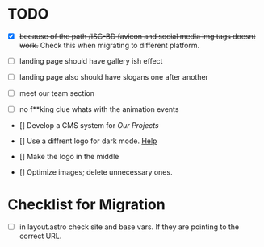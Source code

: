 # TODO
- [x] ~~because of the path /ISC-BD favicon and social media img tags doesnt work.~~ Check this when migrating to different platform.

- [ ] landing page should have gallery ish effect

- [ ] landing page also should have slogans one after another

- [ ] meet our team section 

- [ ] no f**king clue whats with the animation events

- [] Develop a CMS system for *Our Projects*

- [] Use a diffrent logo for dark mode. [Help](https://stackoverflow.com/questions/74638826/is-there-a-static-way-to-choose-one-image-or-another-according-to-the-dark-mod)

- [] Make the logo in the middle

- [] Optimize images; delete unnecessary ones.

# Checklist for Migration
- [ ] in layout.astro check site and base vars. If they are pointing to the correct URL.